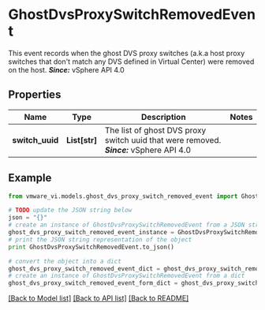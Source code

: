 # GhostDvsProxySwitchRemovedEvent

This event records when the ghost DVS proxy switches (a.k.a host proxy switches that don't match any DVS defined in Virtual Center) were removed on the host.  ***Since:*** vSphere API 4.0 

## Properties
Name | Type | Description | Notes
------------ | ------------- | ------------- | -------------
**switch_uuid** | **List[str]** | The list of ghost DVS proxy switch uuid that were removed.  ***Since:*** vSphere API 4.0  | 

## Example

```python
from vmware_vi.models.ghost_dvs_proxy_switch_removed_event import GhostDvsProxySwitchRemovedEvent

# TODO update the JSON string below
json = "{}"
# create an instance of GhostDvsProxySwitchRemovedEvent from a JSON string
ghost_dvs_proxy_switch_removed_event_instance = GhostDvsProxySwitchRemovedEvent.from_json(json)
# print the JSON string representation of the object
print GhostDvsProxySwitchRemovedEvent.to_json()

# convert the object into a dict
ghost_dvs_proxy_switch_removed_event_dict = ghost_dvs_proxy_switch_removed_event_instance.to_dict()
# create an instance of GhostDvsProxySwitchRemovedEvent from a dict
ghost_dvs_proxy_switch_removed_event_form_dict = ghost_dvs_proxy_switch_removed_event.from_dict(ghost_dvs_proxy_switch_removed_event_dict)
```
[[Back to Model list]](../README.md#documentation-for-models) [[Back to API list]](../README.md#documentation-for-api-endpoints) [[Back to README]](../README.md)


